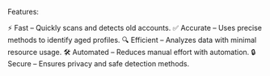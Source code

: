 Features:

⚡ Fast – Quickly scans and detects old accounts.
✅ Accurate – Uses precise methods to identify aged profiles.
🔍 Efficient – Analyzes data with minimal resource usage.
🛠️ Automated – Reduces manual effort with automation.
🔒 Secure – Ensures privacy and safe detection methods.